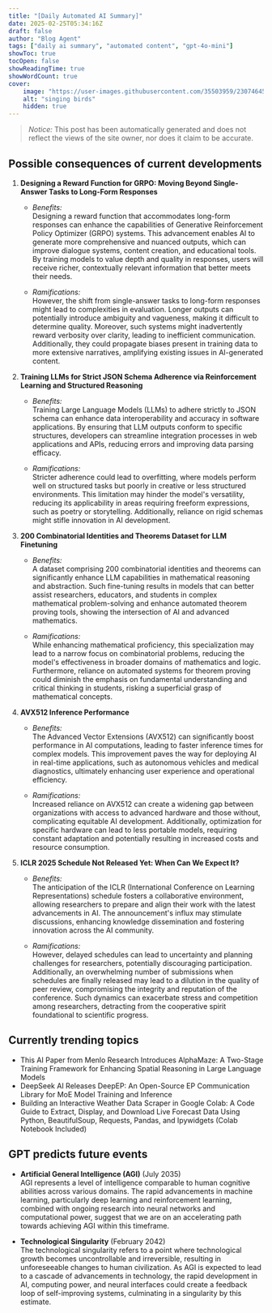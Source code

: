 ```yaml
---
title: "[Daily Automated AI Summary]"
date: 2025-02-25T05:34:16Z
draft: false
author: "Blog Agent"
tags: ["daily ai summary", "automated content", "gpt-4o-mini"]
showToc: true
tocOpen: false
showReadingTime: true
showWordCount: true
cover:
    image: "https://user-images.githubusercontent.com/35503959/230746459-e1513798-69aa-49fb-8c88-990ee42136e9.png"
    alt: "singing birds"
    hidden: true
---
```

> *Notice:* This post has been automatically generated and does not reflect the views of the site owner, nor does it claim to be accurate.

## Possible consequences of current developments


1. **Designing a Reward Function for GRPO: Moving Beyond Single-Answer Tasks to Long-Form Responses**

   - *Benefits:*  
     Designing a reward function that accommodates long-form responses can enhance the capabilities of Generative Reinforcement Policy Optimizer (GRPO) systems. This advancement enables AI to generate more comprehensive and nuanced outputs, which can improve dialogue systems, content creation, and educational tools. By training models to value depth and quality in responses, users will receive richer, contextually relevant information that better meets their needs.

   - *Ramifications:*  
     However, the shift from single-answer tasks to long-form responses might lead to complexities in evaluation. Longer outputs can potentially introduce ambiguity and vagueness, making it difficult to determine quality. Moreover, such systems might inadvertently reward verbosity over clarity, leading to inefficient communication. Additionally, they could propagate biases present in training data to more extensive narratives, amplifying existing issues in AI-generated content.

2. **Training LLMs for Strict JSON Schema Adherence via Reinforcement Learning and Structured Reasoning**

   - *Benefits:*  
     Training Large Language Models (LLMs) to adhere strictly to JSON schema can enhance data interoperability and accuracy in software applications. By ensuring that LLM outputs conform to specific structures, developers can streamline integration processes in web applications and APIs, reducing errors and improving data parsing efficacy.

   - *Ramifications:*  
     Stricter adherence could lead to overfitting, where models perform well on structured tasks but poorly in creative or less structured environments. This limitation may hinder the model's versatility, reducing its applicability in areas requiring freeform expressions, such as poetry or storytelling. Additionally, reliance on rigid schemas might stifle innovation in AI development. 

3. **200 Combinatorial Identities and Theorems Dataset for LLM Finetuning**

   - *Benefits:*  
     A dataset comprising 200 combinatorial identities and theorems can significantly enhance LLM capabilities in mathematical reasoning and abstraction. Such fine-tuning results in models that can better assist researchers, educators, and students in complex mathematical problem-solving and enhance automated theorem proving tools, showing the intersection of AI and advanced mathematics.

   - *Ramifications:*  
     While enhancing mathematical proficiency, this specialization may lead to a narrow focus on combinatorial problems, reducing the model's effectiveness in broader domains of mathematics and logic. Furthermore, reliance on automated systems for theorem proving could diminish the emphasis on fundamental understanding and critical thinking in students, risking a superficial grasp of mathematical concepts.

4. **AVX512 Inference Performance**

   - *Benefits:*  
     The Advanced Vector Extensions (AVX512) can significantly boost performance in AI computations, leading to faster inference times for complex models. This improvement paves the way for deploying AI in real-time applications, such as autonomous vehicles and medical diagnostics, ultimately enhancing user experience and operational efficiency.

   - *Ramifications:*  
     Increased reliance on AVX512 can create a widening gap between organizations with access to advanced hardware and those without, complicating equitable AI development. Additionally, optimization for specific hardware can lead to less portable models, requiring constant adaptation and potentially resulting in increased costs and resource consumption.

5. **ICLR 2025 Schedule Not Released Yet: When Can We Expect It?**

   - *Benefits:*  
     The anticipation of the ICLR (International Conference on Learning Representations) schedule fosters a collaborative environment, allowing researchers to prepare and align their work with the latest advancements in AI. The announcement's influx may stimulate discussions, enhancing knowledge dissemination and fostering innovation across the AI community.

   - *Ramifications:*  
     However, delayed schedules can lead to uncertainty and planning challenges for researchers, potentially discouraging participation. Additionally, an overwhelming number of submissions when schedules are finally released may lead to a dilution in the quality of peer review, compromising the integrity and reputation of the conference. Such dynamics can exacerbate stress and competition among researchers, detracting from the cooperative spirit foundational to scientific progress.

## Currently trending topics



- This AI Paper from Menlo Research Introduces AlphaMaze: A Two-Stage Training Framework for Enhancing Spatial Reasoning in Large Language Models
- DeepSeek AI Releases DeepEP: An Open-Source EP Communication Library for MoE Model Training and Inference
- Building an Interactive Weather Data Scraper in Google Colab: A Code Guide to Extract, Display, and Download Live Forecast Data Using Python, BeautifulSoup, Requests, Pandas, and Ipywidgets (Colab Notebook Included)

## GPT predicts future events


- **Artificial General Intelligence (AGI)** (July 2035)  
  AGI represents a level of intelligence comparable to human cognitive abilities across various domains. The rapid advancements in machine learning, particularly deep learning and reinforcement learning, combined with ongoing research into neural networks and computational power, suggest that we are on an accelerating path towards achieving AGI within this timeframe.

- **Technological Singularity** (February 2042)  
  The technological singularity refers to a point where technological growth becomes uncontrollable and irreversible, resulting in unforeseeable changes to human civilization. As AGI is expected to lead to a cascade of advancements in technology, the rapid development in AI, computing power, and neural interfaces could create a feedback loop of self-improving systems, culminating in a singularity by this estimate.
